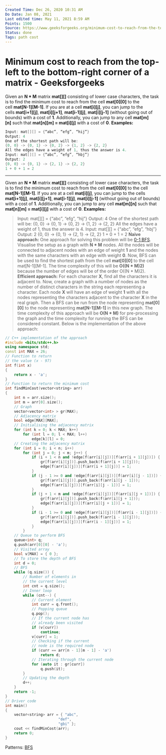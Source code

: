 ```yaml
---
Created Time: Dec 26, 2020 10:31 AM
Do Date: Jan 08, 2021
Last edited time: May 11, 2021 8:59 AM
Points: 1500
Source: https://www.geeksforgeeks.org/minimum-cost-to-reach-from-the-top-left-to-the-bottom-right-corner-of-a-matrix/?ref=rp
Status: done
Tags: path cost
---
```


# Minimum cost to reach from the top-left to the bottom-right corner of a matrix - Geeksforgeeks

Given an **N * M** matrix **mat[][]** consisting of lower case characters, the task is to find the minimum cost to reach from the cell **mat[0][0]** to the cell **mat[N-1][M-1]**. If you are at a cell **mat[i][j]**, you can jump to the cells **mat[i+1][j]**, **mat[i][j+1]**, **mat[i-1][j]**, **mat[i][j-1]** (without going out of bounds) with a cost of **1**. Additionally, you can jump to any cell **mat[m][n]** such that **mat[n][m] = mat[i][j]** with a cost of **0**.
**Examples:**
```cpp
Input: mat[][] = {“abc”, “efg”, “hij”}
Output: 4
One of the shortest path will be:
{0, 0} -> {0, 1} -> {0, 2} -> {1, 2} -> {2, 2}
All the edges have a weight of 1, thus the answer is 4.
Input: mat[][] = {“abc”, “efg”, “hbj”}
Output: 2
{0, 0} -> {0, 1} -> {2, 1} -> {2, 2}
1 + 0 + 1 = 2
```
---
Given an **N * M** matrix **mat[][]** consisting of lower case characters, the task is to find the minimum cost to reach from the cell **mat[0][0]** to the cell **mat[N-1][M-1]**. If you are at a cell **mat[i][j]**, you can jump to the cells **mat[i+1][j]**, **mat[i][j+1]**, **mat[i-1][j]**, **mat[i][j-1]** (without going out of bounds) with a cost of **1**. Additionally, you can jump to any cell **mat[m][n]** such that **mat[n][m] = mat[i][j]** with a cost of **0**.
**Examples:**
> Input: mat[][] = {“abc”, “efg”, “hij”} Output: 4 One of the shortest path will be: {0, 0} -> {0, 1} -> {0, 2} -> {1, 2} -> {2, 2} All the edges have a weight of 1, thus the answer is 4. Input: mat[][] = {“abc”, “efg”, “hbj”} Output: 2 {0, 0} -> {0, 1} -> {2, 1} -> {2, 2} 1 + 0 + 1 = 2
**Naive approach:** One approach for solving this problem will be [0-1 BFS](https://www.geeksforgeeks.org/0-1-bfs-shortest-path-binary-graph/). Visualise the setup as a graph with **N * M** nodes. All the nodes will be connected to adjacent nodes with an edge of weight **1** and the nodes with the same characters with an edge with weight **0**. Now, BFS can be used to find the shortest path from the cell **mat[0][0]** to the cell mat[N-1][M-1]. The time complexity of this will be **O((N * M)2)** because the number of edges will be of the order O((N * M)2).
**Efficient approach:** For each character **X**, find all the characters it is adjacent to. Now, create a graph with a number of nodes as the number of distinct characters in the string each representing a character.
 Each node **X** will have an edge of weight **1** with all the nodes representing the characters adjacent to the character **X** in the real graph. Then a BFS can be run from the node representing **mat[0][0]** to the node representing **mat[N-1][M-1]** in this new graph. The time complexity of this approach will be **O(N * M)** for pre-processing the graph and the time complexity for running the BFS can be considered constant.
Below is the implementation of the above approach:
```cpp
// C++ implementation of the approach 
#include <bits/stdc++.h> 
using namespace std; 
const int MAX = 26; 
// Function to return 
// the value (x - 97) 
int f(int x) 
{ 
	return x - 'a'; 
} 
// Function to return the minimum cost 
int findMinCost(vector<string> arr) 
{ 
	int n = arr.size(); 
	int m = arr[0].size(); 
	// Graph 
	vector<vector<int> > gr(MAX); 
	// Adjacency matrix 
	bool edge[MAX][MAX]; 
	// Initialising the adjacency matrix 
	for (int k = 0; k < MAX; k++) 
		for (int l = 0; l < MAX; l++) 
			edge[k][l] = 0; 
	// Creating the adjacency matrix 
	for (int i = 0; i < n; i++) 
		for (int j = 0; j < m; j++) { 
			if (i + 1 < n and !edge[f(arr[i][j])][f(arr[i + 1][j])]) { 
				gr[f(arr[i][j])].push_back(f(arr[i + 1][j])); 
				edge[f(arr[i][j])][f(arr[i + 1][j])] = 1; 
			} 
			if (j - 1 >= 0 and !edge[f(arr[i][j])][f(arr[i][j - 1])]) { 
				gr[f(arr[i][j])].push_back(f(arr[i][j - 1])); 
				edge[f(arr[i][j])][f(arr[i][j - 1])] = 1; 
			} 
			if (j + 1 < m and !edge[f(arr[i][j])][f(arr[i][j + 1])]) { 
				gr[f(arr[i][j])].push_back(f(arr[i][j + 1])); 
				edge[f(arr[i][j])][f(arr[i][j + 1])] = 1; 
			} 
			if (i - 1 >= 0 and !edge[f(arr[i][j])][f(arr[i - 1][j])]) { 
				gr[f(arr[i][j])].push_back(f(arr[i - 1][j])); 
				edge[f(arr[i][j])][f(arr[i - 1][j])] = 1; 
			} 
		} 
	// Queue to perform BFS 
	queue<int> q; 
	q.push(arr[0][0] - 'a'); 
	// Visited array 
	bool v[MAX] = { 0 }; 
	// To store the depth of BFS 
	int d = 0; 
	// BFS 
	while (q.size()) { 
		// Number of elements in 
		// the current level 
		int cnt = q.size(); 
		// Inner loop 
		while (cnt--) { 
			// Current element 
			int curr = q.front(); 
			// Popping queue 
			q.pop(); 
			// If the current node has 
			// already been visited 
			if (v[curr]) 
				continue; 
			v[curr] = 1; 
			// Checking if the current 
			// node is the required node 
			if (curr == arr[n - 1][m - 1] - 'a') 
				return d; 
			// Iterating through the current node 
			for (auto it : gr[curr]) 
				q.push(it); 
		} 
		// Updating the depth 
		d++; 
	} 
	return -1; 
} 
// Driver code 
int main() 
{ 
	vector<string> arr = { "abc", 
						"def", 
						"gbi" }; 
	cout << findMinCost(arr); 
	return 0; 
}
```
Patterns: [BFS](BFS.md)